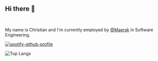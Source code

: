 ## Hi there 👋

</br>

<p>My name is <span>Christian</span> and I'm currently employed by <a href="https://www.maersk.com" target="_blank" rel="noreferrer">@Maersk</a> in Software Engineering.</p>

[![spotify-github-profile](https://spotify-github-profile.vercel.app/api/view?uid=vk4ufrc3x64tqv17pnxln7g2e&cover_image=true&theme=novatorem&bar_color=ff0505&bar_color_cover=true)](https://spotify-github-profile.vercel.app/api/view?uid=vk4ufrc3x64tqv17pnxln7g2e&redirect=true)

![Top Langs](https://github-readme-stats.vercel.app/api/top-langs/?username=lindeneg&theme=onedark&langs_count=6&hide=javascript,css,objective-c)
